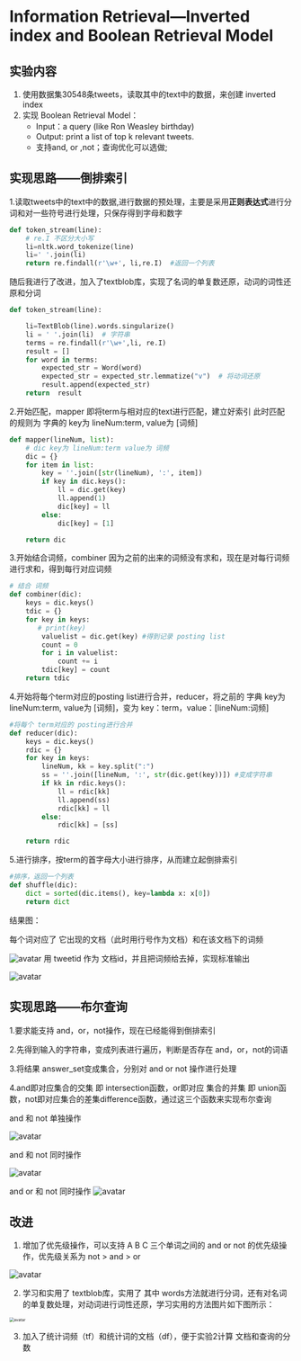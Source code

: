 # Information Retrieval—Inverted index and Boolean Retrieval Model


## **实验内容**

1. 使用数据集30548条tweets，读取其中的text中的数据，来创建 inverted index
2. 实现 Boolean Retrieval Model：
    - Input：a query (like Ron Weasley birthday)
    - Output: print a list of top k relevant tweets.
    - 支持and, or ,not；查询优化可以选做;

## **实现思路——倒排索引**

1.读取tweets中的text中的数据,进行数据的预处理，主要是采用**正则表达式**进行分词和对一些符号进行处理，只保存得到字母和数字

```py
def token_stream(line):
    # re.I 不区分大小写
    li=nltk.word_tokenize(line)
    li=' '.join(li)
    return re.findall(r'\w+', li,re.I)  #返回一个列表
```
随后我进行了改进，加入了textblob库，实现了名词的单复数还原，动词的词性还原和分词

```py
def token_stream(line):

    li=TextBlob(line).words.singularize()
    li = ' '.join(li)  # 字符串
    terms = re.findall(r'\w+',li, re.I)
    result = []
    for word in terms:
        expected_str = Word(word)
        expected_str = expected_str.lemmatize("v")  # 将动词还原
        result.append(expected_str)
    return  result
```


2.开始匹配，mapper 即将term与相对应的text进行匹配，建立好索引 此时匹配的规则为  字典的 key为 lineNum:term, value为 [词频]

```py
def mapper(lineNum, list):
    # dic key为 lineNum:term value为 词频
    dic = {}
    for item in list:
        key = ''.join([str(lineNum), ':', item])
        if key in dic.keys():
            ll = dic.get(key)
            ll.append(1)
            dic[key] = ll
        else:
            dic[key] = [1]

    return dic

```


3.开始结合词频，combiner 因为之前的出来的词频没有求和，现在是对每行词频进行求和，得到每行对应词频

```py
# 结合 词频
def combiner(dic):
    keys = dic.keys()
    tdic = {}
    for key in keys:
       # print(key)
        valuelist = dic.get(key) #得到记录 posting list
        count = 0
        for i in valuelist:
            count += i
        tdic[key] = count
    return tdic

```


4.开始将每个term对应的posting list进行合并，reducer，将之前的 字典 key为 lineNum:term, value为 [词频]，变为 key：term，value：[lineNum:词频]

```py
#将每个 term对应的 posting进行合并
def reducer(dic):
    keys = dic.keys()
    rdic = {}
    for key in keys:
        lineNum, kk = key.split(":")
        ss = ''.join([lineNum, ':', str(dic.get(key))]) #变成字符串
        if kk in rdic.keys():
            ll = rdic[kk]
            ll.append(ss)
            rdic[kk] = ll
        else:
            rdic[kk] = [ss]

    return rdic
```



5.进行排序，按term的首字母大小进行排序，从而建立起倒排索引

```py
#排序，返回一个列表
def shuffle(dic):
    dict = sorted(dic.items(), key=lambda x: x[0])
    return dict

```

结果图： 

每个词对应了 它出现的文档（此时用行号作为文档）和在该文档下的词频

![avatar](index.png)
用 tweetid 作为 文档id，并且把词频给去掉，实现标准输出


![avatar](boolean5.png)

## **实现思路——布尔查询**

1.要求能支持 and，or，not操作，现在已经能得到倒排索引

2.先得到输入的字符串，变成列表进行遍历，判断是否存在 and，or，not的词语

3.将结果 answer_set变成集合，分别对 and or not 操作进行处理

4.and即对应集合的交集 即 intersection函数，or即对应 集合的并集 即 union函数，not即对应集合的差集difference函数，通过这三个函数来实现布尔查询

and  和 not 单独操作



![avatar](boolean1.png)

and  和 not 同时操作


![avatar](boolean2.png)


and  or 和 not 同时操作
![avatar](boolean4.png)


## **改进**

1. 增加了优先级操作，可以支持 A B C 三个单词之间的 and or not 的优先级操作，优先级关系为 not >  and > or

![avatar](boolean6.png)

2. 学习和实用了 textblob库，实用了 其中 words方法就进行分词，还有对名词的单复数处理，对动词进行词性还原，学习实用的方法图片如下图所示：

<img src="learn.png" alt="avatar" style="zoom:50%;" />

3. 加入了统计词频（tf）和统计词的文档（df），便于实验2计算 文档和查询的分数